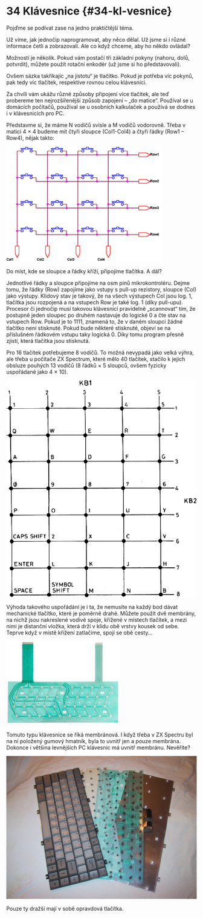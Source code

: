 # 34 Klávesnice {#34-kl-vesnice}

Pojďme se podívat zase na jedno praktičtější téma.

Už víme, jak jednočip naprogramovat, aby něco dělal. Už jsme si i různé informace četli a zobrazovali. Ale co když chceme, aby ho někdo ovládal?

Možností je několik. Pokud vám postačí tři základní pokyny (nahoru, dolů, potvrdit), můžete použít rotační enkodér (už jsme si ho představovali).

Ovšem sázka takříkajíc „na jistotu“ je tlačítko. Pokud je potřeba víc pokynů, pak tedy víc tlačítek, respektive rovnou celou klávesnici.

Za chvíli vám ukážu různé způsoby připojení více tlačítek, ale teď probereme ten nejrozšířenější způsob zapojení – „do matice“. Používal se u domácích počítačů, používal se u osobních kalkulaček a používá se dodnes i v klávesnicích pro PC.

Představme si, že máme N vodičů svisle a M vodičů vodorovně. Třeba v matici 4 × 4 budeme mít čtyři sloupce (Col1-Col4) a čtyři řádky (Row1 – Row4), nějak takto:

![375-1.png](images/000096.png)

Do míst, kde se sloupce a řádky kříží, připojíme tlačítka. A dál?

Jednotlivé řádky a sloupce připojíme na osm pinů mikrokontroléru. Dejme tomu, že řádky (Row) zapojíme jako vstupy s pull-up rezistory, sloupce (Col) jako výstupy. Klidový stav je takový, že na všech výstupech Col jsou log. 1, tlačítka jsou rozpojená a na vstupech Row je také log. 1 (díky pull-upu). Procesor či jednočip musí takovou klávesnici pravidelně „scannovat“ tím, že postupně jeden sloupec po druhém nastavuje do logické 0 a čte stav na vstupech Row. Pokud je to 1111, znamená to, že v daném sloupci žádné tlačítko není stisknuté. Pokud bude některé stisknuté, objeví se na příslušném řádkovém vstupu taky logická 0\. Díky tomu program přesně zjistí, která tlačítka jsou stisknutá.

Pro 16 tlačítek potřebujeme 8 vodičů. To možná nevypadá jako velká výhra, ale třeba u počítače ZX Spectrum, které mělo 40 tlačítek, stačilo k jejich obsluze pouhých 13 vodičů (8 řádků × 5 sloupců, ovšem fyzicky uspořádané jako 4 × 10).

![376-1.png](images/000263.png)

Výhoda takového uspořádání je i ta, že nemusíte na každý bod dávat mechanické tlačítko, které je poměrně drahé. Můžete použít dvě membrány, na nichž jsou nakreslené vodivé spoje, křížené v místech tlačítek, a mezi nimi je distanční vložka, která drží v klidu obě vrstvy kousek od sebe. Teprve když v místě křížení zatlačíme, spojí se obě cesty…

![377-1.jpeg](images/00316.jpeg)

Tomuto typu klávesnice se říká membránová. I když třeba v ZX Spectru byl na ní položený gumový hmatník, byla to uvnitř jen a pouze membrána. Dokonce i většina levnějších PC klávesnic má uvnitř membránu. Nevěříte?

![377-2.jpeg](images/00374.jpeg)

Pouze ty dražší mají v sobě opravdová tlačítka.